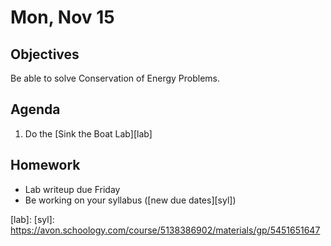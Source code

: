 Mon, Nov 15
=========    
  
Objectives  
------------  
Be able to solve Conservation of Energy Problems.
  
Agenda    
---------    

1. Do the [Sink the Boat Lab][lab]
  
Homework  
-------------    
- Lab writeup due Friday
- Be working on your syllabus ([new due dates][syl])

[lab]:
[syl]: https://avon.schoology.com/course/5138386902/materials/gp/5451651647
<!--stackedit_data:
eyJoaXN0b3J5IjpbLTE3ODA3OTU4NSwxNTc3OTg5ODM1LC05Mj
I5NTgyNzgsMTQ5Nzg4MzQ4MCw4OTkyOTE3MDcsLTExMjg1NDk4
MDUsMzY2OTMzMTIzLC0zMTQzNjgyMTIsLTc5MDI2MTcwOSwxND
Q5NDUyMTgyLC0yNTM2NzA1OTAsLTk1NTExMzE4Niw0ODU5MDAz
NDUsLTM1NDk2MjY5NSwxNDE1OTE2MDEyLDQwNTQ5MTYwMiwtMT
k3MzE5NDIyNywtMTM1NDg1NTE5MSw1OTgzNjMxNzUsLTE5NzYw
MjU4NzddfQ==
-->
